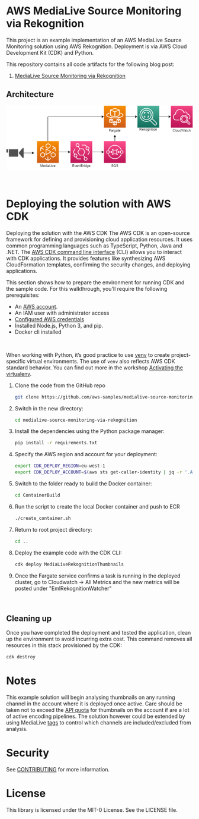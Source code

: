 # AWS MediaLive Source Monitoring via Rekognition

This project is an example implementation of an AWS MediaLive Source Monitoring solution using AWS Rekognition. Deployment is via AWS Cloud Development Kit (CDK) and Python.

This repository contains all code artifacts for the following blog post:
1. [MediaLive Source Monitoring via Rekognition](https://aws.amazon.com/blogs/database/medialive-source-monitoring-via-rekognition/)



## Architecture

![](eml_rekognition_ecs_build.png)

$~$
# Deploying the solution with AWS CDK

Deploying the solution with the AWS CDK The AWS CDK is an open-source framework for defining and provisioning cloud
application resources. It uses common programming languages such as TypeScript, Python, Java and .NET.
The [AWS CDK command line interface](https://docs.aws.amazon.com/cdk/latest/guide/cli.html) (CLI) allows you to interact
with CDK applications. It provides features like synthesizing AWS CloudFormation templates, confirming the security
changes, and deploying applications.

This section shows how to prepare the environment for running CDK and the sample code. For this walkthrough, you'll require the following prerequisites:

* An [AWS account](https://signin.aws.amazon.com/signin?redirect_uri=https%3A%2F%2Fportal.aws.amazon.com%2Fbilling%2Fsignup%2Fresume&client_id=signup).
* An IAM user with administrator access
* [Configured AWS credentials](https://docs.aws.amazon.com/cdk/latest/guide/getting_started.html#getting_started_prerequisites)
* Installed Node.js, Python 3, and pip. 
* Docker cli installed

$~$

When working with Python, it’s good practice to use [venv](https://docs.python.org/3/library/venv.html#module-venv) to
create project-specific virtual environments. The use of `venv` also reflects AWS CDK standard behavior. You can find
out more in the
workshop [Activating the virtualenv](https://cdkworkshop.com/30-python/20-create-project/200-virtualenv.html).


1. Clone the code from the GitHub repo
   ```bash
   git clone https://github.com/aws-samples/medialive-source-monitoring-via-rekognition.git
   ```

2. Switch in the new directory:
   ```bash
   cd medialive-source-monitoring-via-rekognition
   ```

3. Install the dependencies using the Python package manager:
   ```bash
   pip install -r requirements.txt
   ```

4. Specify the AWS region and account for your deployment:
   ```bash
   export CDK_DEPLOY_REGION=eu-west-1
   export CDK_DEPLOY_ACCOUNT=$(aws sts get-caller-identity | jq -r '.Account')
   ```

5. Switch to the folder ready to build the Docker container:
   ```bash
   cd ContainerBuild
   ```

6. Run the script to create the local Docker container and push to ECR
   ```bash
   ./create_container.sh
   ```

7. Return to root project directory:
   ```bash
   cd ..
   ```

8. Deploy the example code with the CDK CLI:
    ```bash
    cdk deploy MediaLiveRekognitionThumbnails
    ```

9. Once the Fargate service confirms a task is running in the deployed cluster, go to Cloudwatch -> All Metrics and the new metrics will be posted under "EmlRekognitionWatcher"

$~$
## Cleaning up

Once you have completed the deployment and tested the application, clean up the environment to avoid incurring extra
cost. This command removes all resources in this stack provisioned by the CDK:

```bash
cdk destroy
```

# Notes
This example solution will begin analysing thumbnails on any running channel in the account where it is deployed once active. Care should be taken not to exceed the [API quota](https://docs.aws.amazon.com/medialive/latest/ug/limits-api.html) for thumbnails on the account if are a lot of active encoding pipelines. The solution however could be extended by using MediaLive [tags](https://docs.aws.amazon.com/medialive/latest/ug/tagging.html) to control which channels are included/excluded from analysis.


# Security

See [CONTRIBUTING](CONTRIBUTING.md#security-issue-notifications) for more information.

# License

This library is licensed under the MIT-0 License. See the LICENSE file.
